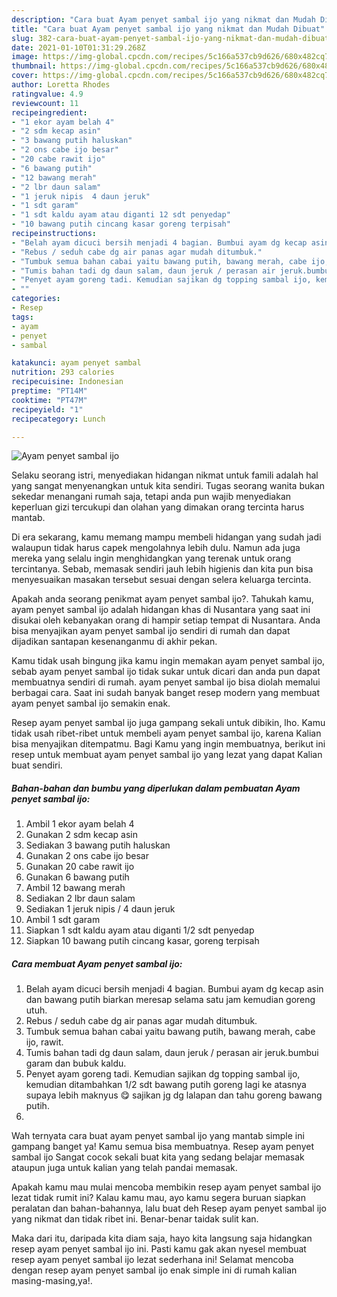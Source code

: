 ```yaml
---
description: "Cara buat Ayam penyet sambal ijo yang nikmat dan Mudah Dibuat"
title: "Cara buat Ayam penyet sambal ijo yang nikmat dan Mudah Dibuat"
slug: 382-cara-buat-ayam-penyet-sambal-ijo-yang-nikmat-dan-mudah-dibuat
date: 2021-01-10T01:31:29.268Z
image: https://img-global.cpcdn.com/recipes/5c166a537cb9d626/680x482cq70/ayam-penyet-sambal-ijo-foto-resep-utama.jpg
thumbnail: https://img-global.cpcdn.com/recipes/5c166a537cb9d626/680x482cq70/ayam-penyet-sambal-ijo-foto-resep-utama.jpg
cover: https://img-global.cpcdn.com/recipes/5c166a537cb9d626/680x482cq70/ayam-penyet-sambal-ijo-foto-resep-utama.jpg
author: Loretta Rhodes
ratingvalue: 4.9
reviewcount: 11
recipeingredient:
- "1 ekor ayam belah 4"
- "2 sdm kecap asin"
- "3 bawang putih haluskan"
- "2 ons cabe ijo besar"
- "20 cabe rawit ijo"
- "6 bawang putih"
- "12 bawang merah"
- "2 lbr daun salam"
- "1 jeruk nipis  4 daun jeruk"
- "1 sdt garam"
- "1 sdt kaldu ayam atau diganti 12 sdt penyedap"
- "10 bawang putih cincang kasar goreng terpisah"
recipeinstructions:
- "Belah ayam dicuci bersih menjadi 4 bagian. Bumbui ayam dg kecap asin dan bawang putih biarkan meresap selama satu jam kemudian goreng utuh."
- "Rebus / seduh cabe dg air panas agar mudah ditumbuk."
- "Tumbuk semua bahan cabai yaitu bawang putih, bawang merah, cabe ijo, rawit."
- "Tumis bahan tadi dg daun salam, daun jeruk / perasan air jeruk.bumbui garam dan bubuk kaldu."
- "Penyet ayam goreng tadi. Kemudian sajikan dg topping sambal ijo, kemudian ditambahkan 1/2 sdt bawang putih goreng lagi ke atasnya supaya lebih maknyus 😋 sajikan jg dg lalapan dan tahu goreng bawang putih."
- ""
categories:
- Resep
tags:
- ayam
- penyet
- sambal

katakunci: ayam penyet sambal 
nutrition: 293 calories
recipecuisine: Indonesian
preptime: "PT14M"
cooktime: "PT47M"
recipeyield: "1"
recipecategory: Lunch

---
```



![Ayam penyet sambal ijo](https://img-global.cpcdn.com/recipes/5c166a537cb9d626/680x482cq70/ayam-penyet-sambal-ijo-foto-resep-utama.jpg)

Selaku seorang istri, menyediakan hidangan nikmat untuk famili adalah hal yang sangat menyenangkan untuk kita sendiri. Tugas seorang  wanita bukan sekedar menangani rumah saja, tetapi anda pun wajib menyediakan keperluan gizi tercukupi dan olahan yang dimakan orang tercinta harus mantab.

Di era  sekarang, kamu memang mampu membeli hidangan yang sudah jadi walaupun tidak harus capek mengolahnya lebih dulu. Namun ada juga mereka yang selalu ingin menghidangkan yang terenak untuk orang tercintanya. Sebab, memasak sendiri jauh lebih higienis dan kita pun bisa menyesuaikan masakan tersebut sesuai dengan selera keluarga tercinta. 



Apakah anda seorang penikmat ayam penyet sambal ijo?. Tahukah kamu, ayam penyet sambal ijo adalah hidangan khas di Nusantara yang saat ini disukai oleh kebanyakan orang di hampir setiap tempat di Nusantara. Anda bisa menyajikan ayam penyet sambal ijo sendiri di rumah dan dapat dijadikan santapan kesenanganmu di akhir pekan.

Kamu tidak usah bingung jika kamu ingin memakan ayam penyet sambal ijo, sebab ayam penyet sambal ijo tidak sukar untuk dicari dan anda pun dapat membuatnya sendiri di rumah. ayam penyet sambal ijo bisa diolah memalui berbagai cara. Saat ini sudah banyak banget resep modern yang membuat ayam penyet sambal ijo semakin enak.

Resep ayam penyet sambal ijo juga gampang sekali untuk dibikin, lho. Kamu tidak usah ribet-ribet untuk membeli ayam penyet sambal ijo, karena Kalian bisa menyajikan ditempatmu. Bagi Kamu yang ingin membuatnya, berikut ini resep untuk membuat ayam penyet sambal ijo yang lezat yang dapat Kalian buat sendiri.

<!--inarticleads1-->

##### Bahan-bahan dan bumbu yang diperlukan dalam pembuatan Ayam penyet sambal ijo:

1. Ambil 1 ekor ayam belah 4
1. Gunakan 2 sdm kecap asin
1. Sediakan 3 bawang putih haluskan
1. Gunakan 2 ons cabe ijo besar
1. Gunakan 20 cabe rawit ijo
1. Gunakan 6 bawang putih
1. Ambil 12 bawang merah
1. Sediakan 2 lbr daun salam
1. Sediakan 1 jeruk nipis / 4 daun jeruk
1. Ambil 1 sdt garam
1. Siapkan 1 sdt kaldu ayam atau diganti 1/2 sdt penyedap
1. Siapkan 10 bawang putih cincang kasar, goreng terpisah




<!--inarticleads2-->

##### Cara membuat Ayam penyet sambal ijo:

1. Belah ayam dicuci bersih menjadi 4 bagian. Bumbui ayam dg kecap asin dan bawang putih biarkan meresap selama satu jam kemudian goreng utuh.
1. Rebus / seduh cabe dg air panas agar mudah ditumbuk.
1. Tumbuk semua bahan cabai yaitu bawang putih, bawang merah, cabe ijo, rawit.
1. Tumis bahan tadi dg daun salam, daun jeruk / perasan air jeruk.bumbui garam dan bubuk kaldu.
1. Penyet ayam goreng tadi. Kemudian sajikan dg topping sambal ijo, kemudian ditambahkan 1/2 sdt bawang putih goreng lagi ke atasnya supaya lebih maknyus 😋 sajikan jg dg lalapan dan tahu goreng bawang putih.
1. 




Wah ternyata cara buat ayam penyet sambal ijo yang mantab simple ini gampang banget ya! Kamu semua bisa membuatnya. Resep ayam penyet sambal ijo Sangat cocok sekali buat kita yang sedang belajar memasak ataupun juga untuk kalian yang telah pandai memasak.

Apakah kamu mau mulai mencoba membikin resep ayam penyet sambal ijo lezat tidak rumit ini? Kalau kamu mau, ayo kamu segera buruan siapkan peralatan dan bahan-bahannya, lalu buat deh Resep ayam penyet sambal ijo yang nikmat dan tidak ribet ini. Benar-benar taidak sulit kan. 

Maka dari itu, daripada kita diam saja, hayo kita langsung saja hidangkan resep ayam penyet sambal ijo ini. Pasti kamu gak akan nyesel membuat resep ayam penyet sambal ijo lezat sederhana ini! Selamat mencoba dengan resep ayam penyet sambal ijo enak simple ini di rumah kalian masing-masing,ya!.

